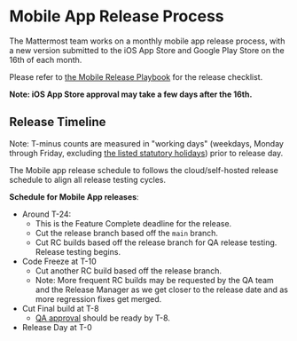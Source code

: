 # Mobile App Release Process

The Mattermost team works on a monthly mobile app release process, with a new version submitted to the iOS App Store and Google Play Store on the 16th of each month.

Please refer to [the Mobile Release Playbook](https://community.mattermost.com/playbooks/playbooks/yxb6yyckgbrebe8eiuzmb6w8co/outline) for the release checklist.

**Note: iOS App Store approval may take a few days after the 16th.**

## Release Timeline

Note: T-minus counts are measured in "working days" \(weekdays, Monday through Friday, excluding [the listed statutory holidays](https://handbook.mattermost.com/operations/workplace/people/working-at-mattermost/paid-time-off#holidays)\) prior to release day.

The Mobile app release schedule to follows the cloud/self-hosted release schedule to align all release testing cycles.

**Schedule for Mobile App releases**:
 - Around T-24:
    - This is the Feature Complete deadline for the release.
    - Cut the release branch based off the `main` branch.
    - Cut RC builds based off the release branch for QA release testing. Release testing begins.
 - Code Freeze at T-10
    - Cut another RC build based off the release branch.
    - Note: More frequent RC builds may be requested by the QA team and the Release Manager as we get closer to the release date and as more regression fixes get merged.
 - Cut Final build at T-8
    - [QA approval](https://community.mattermost.com/playbooks/playbooks/8dx9zrs16bbg8eg1hdhw35zdua) should be ready by T-8.
 - Release Day at T-0

